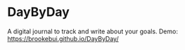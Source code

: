 # DayByDay
 A digital journal to track and write about your goals.
Demo: https://brookebui.github.io/DayByDay/
